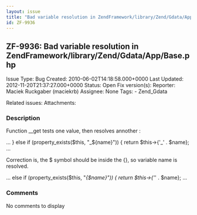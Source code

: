 ```yaml
---
layout: issue
title: "Bad variable resolution in ZendFramework/library/Zend/Gdata/App/Base.php"
id: ZF-9936
---
```


ZF-9936: Bad variable resolution in ZendFramework/library/Zend/Gdata/App/Base.php
---------------------------------------------------------------------------------

 Issue Type: Bug Created: 2010-06-02T14:18:58.000+0000 Last Updated: 2012-11-20T21:37:27.000+0000 Status: Open Fix version(s): 
 Reporter:  Maciek Ruckgaber (maciekrb)  Assignee:  None  Tags: - Zend\_Gdata
 
 Related issues: 
 Attachments: 
### Description

Function \_\_get tests one value, then resolves annother :

... } else if (property\_exists($this, "_${name}")) { return $this->{'_' . $name}; ...

Correction is, the $ symbol should be inside the {}, so variable name is resolved.

... else if (property\_exists($this, "_{$name}")) { return $this->{'_' . $name}; ...

 

 

### Comments

No comments to display